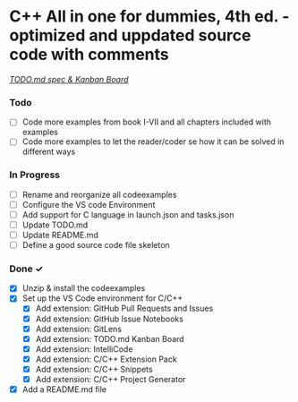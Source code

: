 # C++ All in one for dummies, 4th ed. - optimized and uppdated source code with comments

<em>[TODO.md spec & Kanban Board](https://bit.ly/3fCwKfM)</em>

### Todo

- [ ] Code more examples from book I-VII and all chapters included with examples
- [ ] Code more examples to let the reader/coder se how it can be solved in different ways
  
### In Progress

- [ ] Rename and reorganize all codeexamples  
- [ ] Configure the VS code Environment  
- [ ] Add support for C language in launch.json and tasks.json  
- [ ] Update TODO.md  
- [ ] Update README.md  
- [ ] Define a good source code file skeleton  

### Done ✓

- [x] Unzip & install the codeexamples  
- [x] Set up the VS Code environment for C/C++  
  - [x] Add extension: GitHub Pull Requests and Issues  
  - [x] Add extension: GitHub Issue Notebooks  
  - [x] Add extension: GitLens  
  - [x] Add extension: TODO.md Kanban Board  
  - [x] Add extension: IntelliCode  
  - [x] Add extension: C/C++ Extension Pack  
  - [x] Add extension: C/C++ Snippets  
  - [x] Add extension: C/C++ Project Generator  
- [x] Add a README.md file  
